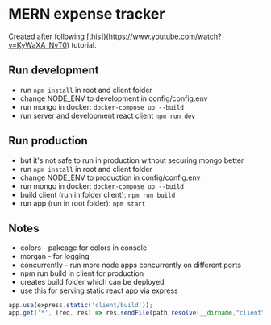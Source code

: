 # MERN expense tracker

Created after following [this])(https://www.youtube.com/watch?v=KyWaXA_NvT0) tutorial.

## Run development

- run `npm install` in root and client folder
- change NODE_ENV to development in config/config.env
- run mongo in docker: `docker-compose up --build`
- run server and development react client `npm run dev`

## Run production

- but it's not safe to run in production without securing mongo better
- run `npm install` in root and client folder
- change NODE_ENV to production in config/config.env
- run mongo in docker: `docker-compose up --build`
- build client (run in folder client): `npm run build`
- run app (run in root folder): `npm start`

## Notes

- colors - pakcage for colors in console
- morgan - for logging
- concurrently - run more node apps concurrently on different ports
- npm run build in client for production
- creates build folder which can be deployed
- use this for serving static react app via express
```js
app.use(express.static('client/build'));
app.get('*', (req, res) => res.sendFile(path.resolve(__dirname,"client","build","index.html")))
```